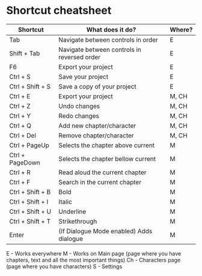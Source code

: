 # Shortcut cheatsheet
| Shortcut      | What does it do?| Where? |
| ------------- | --------------- | ------ |
| Tab           | Navigate between controls in order | E |
| Shift + Tab   | Navigate between controls in reversed order | E |
| F6            | Export your project        | E |
| Ctrl + S        | Save your project        | E |
| Ctrl + Shift + S | Save a copy of your project | E |
| Ctrl + E        | Export your project        | M, CH |
| Ctrl + Z        | Undo changes        | M, CH |
| Ctrl + Y        | Redo changes        | M, CH |
| Ctrl + Q        | Add new chapter/character | M, CH |
| Ctrl + Del      | Remove chapter/character | M, CH |
| Ctrl + PageUp   | Selects the chapter above current | M |
| Ctrl + PageDown | Selects the chapter bellow current  | M |
| Ctrl + R | Read aloud the current chapter  | M |
| Ctrl + F | Search in the current chapter  | M |
| Ctrl + Shift + B | Bold | M |
| Ctrl + Shift + I | Italic  | M |
| Ctrl + Shift + U | Underline  | M |
| Ctrl + Shift + T | Strikethrough | M |
| Enter | (If Dialogue Mode enabled) Adds dialogue | M |

E - Works everywhere 
M - Works on Main page (page where you have chapters, text and all the most important things)
Ch - Characters page (page where you have characters)
S - Settings
